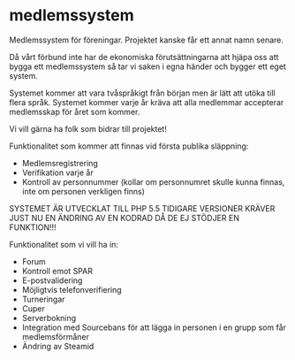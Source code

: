 medlemssystem
=============

Medlemssystem för föreningar.
Projektet kanske får ett annat namn senare.

Då vårt förbund inte har de ekonomiska förutsättningarna att hjäpa oss att bygga ett medlemssystem så tar vi saken i egna händer och bygger ett eget system.

Systemet kommer att vara tvåspråkigt från början men är lätt att utöka till flera språk. Systemet kommer varje år kräva att alla medlemmar accepterar medlemsskap för året som kommer.

Vi vill gärna ha folk som bidrar till projektet!

Funktionalitet som kommer att finnas vid första publika släppning:
  * Medlemsregistrering
  * Verifikation varje år
  * Kontroll av personnummer (kollar om personnumret skulle kunna finnas, inte om personen verkligen finns)


SYSTEMET ÄR UTVECKLAT TILL PHP 5.5
TIDIGARE VERSIONER KRÄVER JUST NU EN ÄNDRING AV EN KODRAD DÅ DE EJ STÖDJER EN FUNKTION!!!


Funktionalitet som vi vill ha in:

  * Forum
  * Kontroll emot SPAR
  * E-postvalidering
  * Möjligtvis telefonverifiering
  * Turneringar
  * Cuper
  * Serverbokning
  * Integration med Sourcebans för att lägga in personen i en grupp som får medlemsförmåner
  * Ändring av Steamid
